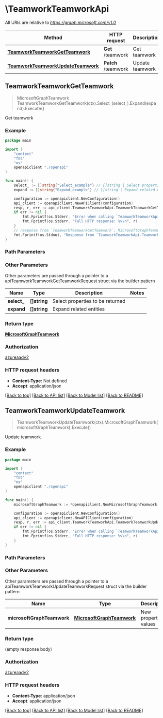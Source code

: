 # \TeamworkTeamworkApi

All URIs are relative to *https://graph.microsoft.com/v1.0*

Method | HTTP request | Description
------------- | ------------- | -------------
[**TeamworkTeamworkGetTeamwork**](TeamworkTeamworkApi.md#TeamworkTeamworkGetTeamwork) | **Get** /teamwork | Get teamwork
[**TeamworkTeamworkUpdateTeamwork**](TeamworkTeamworkApi.md#TeamworkTeamworkUpdateTeamwork) | **Patch** /teamwork | Update teamwork



## TeamworkTeamworkGetTeamwork

> MicrosoftGraphTeamwork TeamworkTeamworkGetTeamwork(ctx).Select_(select_).Expand(expand).Execute()

Get teamwork

### Example

```go
package main

import (
    "context"
    "fmt"
    "os"
    openapiclient "./openapi"
)

func main() {
    select_ := []string{"Select_example"} // []string | Select properties to be returned (optional)
    expand := []string{"Expand_example"} // []string | Expand related entities (optional)

    configuration := openapiclient.NewConfiguration()
    api_client := openapiclient.NewAPIClient(configuration)
    resp, r, err := api_client.TeamworkTeamworkApi.TeamworkTeamworkGetTeamwork(context.Background()).Select_(select_).Expand(expand).Execute()
    if err != nil {
        fmt.Fprintf(os.Stderr, "Error when calling `TeamworkTeamworkApi.TeamworkTeamworkGetTeamwork``: %v\n", err)
        fmt.Fprintf(os.Stderr, "Full HTTP response: %v\n", r)
    }
    // response from `TeamworkTeamworkGetTeamwork`: MicrosoftGraphTeamwork
    fmt.Fprintf(os.Stdout, "Response from `TeamworkTeamworkApi.TeamworkTeamworkGetTeamwork`: %v\n", resp)
}
```

### Path Parameters



### Other Parameters

Other parameters are passed through a pointer to a apiTeamworkTeamworkGetTeamworkRequest struct via the builder pattern


Name | Type | Description  | Notes
------------- | ------------- | ------------- | -------------
 **select_** | **[]string** | Select properties to be returned | 
 **expand** | **[]string** | Expand related entities | 

### Return type

[**MicrosoftGraphTeamwork**](MicrosoftGraphTeamwork.md)

### Authorization

[azureaadv2](../README.md#azureaadv2)

### HTTP request headers

- **Content-Type**: Not defined
- **Accept**: application/json

[[Back to top]](#) [[Back to API list]](../README.md#documentation-for-api-endpoints)
[[Back to Model list]](../README.md#documentation-for-models)
[[Back to README]](../README.md)


## TeamworkTeamworkUpdateTeamwork

> TeamworkTeamworkUpdateTeamwork(ctx).MicrosoftGraphTeamwork(microsoftGraphTeamwork).Execute()

Update teamwork

### Example

```go
package main

import (
    "context"
    "fmt"
    "os"
    openapiclient "./openapi"
)

func main() {
    microsoftGraphTeamwork := *openapiclient.NewMicrosoftGraphTeamwork() // MicrosoftGraphTeamwork | New property values

    configuration := openapiclient.NewConfiguration()
    api_client := openapiclient.NewAPIClient(configuration)
    resp, r, err := api_client.TeamworkTeamworkApi.TeamworkTeamworkUpdateTeamwork(context.Background()).MicrosoftGraphTeamwork(microsoftGraphTeamwork).Execute()
    if err != nil {
        fmt.Fprintf(os.Stderr, "Error when calling `TeamworkTeamworkApi.TeamworkTeamworkUpdateTeamwork``: %v\n", err)
        fmt.Fprintf(os.Stderr, "Full HTTP response: %v\n", r)
    }
}
```

### Path Parameters



### Other Parameters

Other parameters are passed through a pointer to a apiTeamworkTeamworkUpdateTeamworkRequest struct via the builder pattern


Name | Type | Description  | Notes
------------- | ------------- | ------------- | -------------
 **microsoftGraphTeamwork** | [**MicrosoftGraphTeamwork**](MicrosoftGraphTeamwork.md) | New property values | 

### Return type

 (empty response body)

### Authorization

[azureaadv2](../README.md#azureaadv2)

### HTTP request headers

- **Content-Type**: application/json
- **Accept**: application/json

[[Back to top]](#) [[Back to API list]](../README.md#documentation-for-api-endpoints)
[[Back to Model list]](../README.md#documentation-for-models)
[[Back to README]](../README.md)

